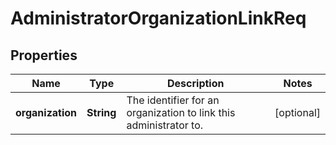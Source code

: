 # AdministratorOrganizationLinkReq

## Properties
Name | Type | Description | Notes
------------ | ------------- | ------------- | -------------
**organization** | **String** | The identifier for an organization to link this administrator to. |  [optional]
